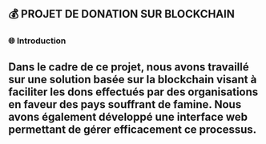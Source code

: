 ## :moneybag: PROJET DE DONATION SUR BLOCKCHAIN
### :globe_with_meridians: Introduction

Dans le cadre de ce projet, nous avons travaillé sur une solution basée sur la blockchain visant à faciliter les dons effectués par des organisations en faveur des pays souffrant de famine. Nous avons également développé une interface web permettant de gérer efficacement ce processus.
---
